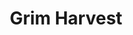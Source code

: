 ---
layout: brands/stillfleet
title: Grim Harvest
cover: assets/img/brands/stillfleet/mvr001-cover.jpg
---